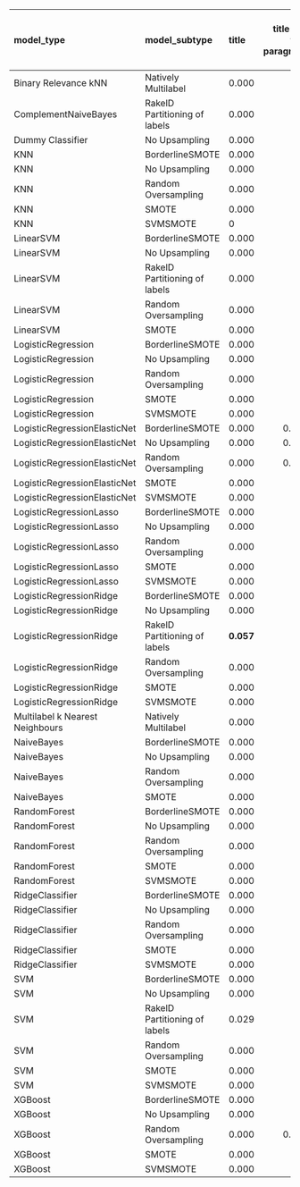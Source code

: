 | model_type                      | model_subtype                 | title     |   title and first paragraph |   title and 5 sentences |   title and 10 sentences |   title and first sentence each paragraph | raw text   |
|:--------------------------------|:------------------------------|:----------|----------------------------:|------------------------:|-------------------------:|------------------------------------------:|:-----------|
| Binary Relevance kNN            | Natively Multilabel           | 0.000     |                       0     |                   0     |                    0     |                                     0     | 0.000      |
| ComplementNaiveBayes            | RakelD Partitioning of labels | 0.000     |                       0     |                   0     |                    0     |                                     0     | 0.000      |
| Dummy Classifier                | No Upsampling                 | 0.000     |                       0     |                   0     |                    0     |                                     0     | 0.000      |
| KNN                             | BorderlineSMOTE               | 0.000     |                       0     |                   0     |                    0     |                                     0     | 0.000      |
| KNN                             | No Upsampling                 | 0.000     |                       0     |                   0     |                    0     |                                     0     | 0.000      |
| KNN                             | Random Oversampling           | 0.000     |                       0     |                   0     |                    0     |                                     0     | 0.000      |
| KNN                             | SMOTE                         | 0.000     |                       0     |                   0     |                    0     |                                     0     | 0.000      |
| KNN                             | SVMSMOTE                      | 0         |                       0     |                   0     |                    0     |                                     0     | 0          |
| LinearSVM                       | BorderlineSMOTE               | 0.000     |                       0     |                   0     |                    0     |                                     0     | 0.029      |
| LinearSVM                       | No Upsampling                 | 0.000     |                       0     |                   0     |                    0     |                                     0     | 0.029      |
| LinearSVM                       | RakelD Partitioning of labels | 0.000     |                       0     |                   0.029 |                    0.029 |                                     0     | 0.000      |
| LinearSVM                       | Random Oversampling           | 0.000     |                       0     |                   0     |                    0     |                                     0     | 0.029      |
| LinearSVM                       | SMOTE                         | 0.000     |                       0     |                   0     |                    0     |                                     0     | 0.029      |
| LogisticRegression              | BorderlineSMOTE               | 0.000     |                       0     |                   0     |                    0     |                                     0     | 0.029      |
| LogisticRegression              | No Upsampling                 | 0.000     |                       0     |                   0     |                    0     |                                     0     | 0.029      |
| LogisticRegression              | Random Oversampling           | 0.000     |                       0     |                   0     |                    0.029 |                                     0     | 0.000      |
| LogisticRegression              | SMOTE                         | 0.000     |                       0     |                   0     |                    0     |                                     0     | 0.029      |
| LogisticRegression              | SVMSMOTE                      | 0.000     |                       0     |                   0     |                    0     |                                     0     | 0.000      |
| LogisticRegressionElasticNet    | BorderlineSMOTE               | 0.000     |                       0.029 |                   0     |                    0     |                                     0     | 0.029      |
| LogisticRegressionElasticNet    | No Upsampling                 | 0.000     |                       0.029 |                   0     |                    0     |                                     0     | 0.029      |
| LogisticRegressionElasticNet    | Random Oversampling           | 0.000     |                       0.029 |                   0     |                    0     |                                     0     | 0.029      |
| LogisticRegressionElasticNet    | SMOTE                         | 0.000     |                       0     |                   0     |                    0     |                                     0     | 0.029      |
| LogisticRegressionElasticNet    | SVMSMOTE                      | 0.000     |                       0     |                   0     |                    0     |                                     0     | 0.000      |
| LogisticRegressionLasso         | BorderlineSMOTE               | 0.000     |                       0     |                   0     |                    0     |                                     0     | 0.000      |
| LogisticRegressionLasso         | No Upsampling                 | 0.000     |                       0     |                   0     |                    0     |                                     0     | 0.000      |
| LogisticRegressionLasso         | Random Oversampling           | 0.000     |                       0     |                   0     |                    0     |                                     0     | 0.000      |
| LogisticRegressionLasso         | SMOTE                         | 0.000     |                       0     |                   0     |                    0     |                                     0     | 0.000      |
| LogisticRegressionLasso         | SVMSMOTE                      | 0.000     |                       0     |                   0     |                    0     |                                     0     | 0.000      |
| LogisticRegressionRidge         | BorderlineSMOTE               | 0.000     |                       0     |                   0     |                    0     |                                     0     | 0.000      |
| LogisticRegressionRidge         | No Upsampling                 | 0.000     |                       0     |                   0     |                    0     |                                     0     | 0.000      |
| LogisticRegressionRidge         | RakelD Partitioning of labels | **0.057** |                       0     |                   0     |                    0     |                                     0     | 0.000      |
| LogisticRegressionRidge         | Random Oversampling           | 0.000     |                       0     |                   0     |                    0     |                                     0     | 0.000      |
| LogisticRegressionRidge         | SMOTE                         | 0.000     |                       0     |                   0     |                    0     |                                     0     | 0.000      |
| LogisticRegressionRidge         | SVMSMOTE                      | 0.000     |                       0     |                   0     |                    0     |                                     0     | 0.000      |
| Multilabel k Nearest Neighbours | Natively Multilabel           | 0.000     |                       0     |                   0     |                    0     |                                     0     | 0.000      |
| NaiveBayes                      | BorderlineSMOTE               | 0.000     |                       0     |                   0     |                    0     |                                     0     | 0.000      |
| NaiveBayes                      | No Upsampling                 | 0.000     |                       0     |                   0     |                    0     |                                     0.029 | **0.057**  |
| NaiveBayes                      | Random Oversampling           | 0.000     |                       0     |                   0     |                    0     |                                     0     | 0.000      |
| NaiveBayes                      | SMOTE                         | 0.000     |                       0     |                   0     |                    0     |                                     0     | 0.000      |
| RandomForest                    | BorderlineSMOTE               | 0.000     |                       0     |                   0     |                    0     |                                     0     | 0.000      |
| RandomForest                    | No Upsampling                 | 0.000     |                       0     |                   0.029 |                    0.029 |                                     0     | 0.029      |
| RandomForest                    | Random Oversampling           | 0.000     |                       0     |                   0     |                    0     |                                     0     | 0.029      |
| RandomForest                    | SMOTE                         | 0.000     |                       0     |                   0     |                    0     |                                     0     | 0.029      |
| RandomForest                    | SVMSMOTE                      | 0.000     |                       0     |                   0     |                    0.029 |                                     0     | 0.029      |
| RidgeClassifier                 | BorderlineSMOTE               | 0.000     |                       0     |                   0     |                    0     |                                     0     | 0.029      |
| RidgeClassifier                 | No Upsampling                 | 0.000     |                       0     |                   0     |                    0     |                                     0     | 0.029      |
| RidgeClassifier                 | Random Oversampling           | 0.000     |                       0     |                   0     |                    0     |                                     0     | 0.029      |
| RidgeClassifier                 | SMOTE                         | 0.000     |                       0     |                   0     |                    0     |                                     0     | 0.029      |
| RidgeClassifier                 | SVMSMOTE                      | 0.000     |                       0     |                   0     |                    0     |                                     0     | 0.029      |
| SVM                             | BorderlineSMOTE               | 0.000     |                       0     |                   0     |                    0     |                                     0     | 0.000      |
| SVM                             | No Upsampling                 | 0.000     |                       0     |                   0     |                    0     |                                     0.029 | 0.000      |
| SVM                             | RakelD Partitioning of labels | 0.029     |                       0     |                   0     |                    0     |                                     0     | 0.000      |
| SVM                             | Random Oversampling           | 0.000     |                       0     |                   0.029 |                    0     |                                     0.029 | 0.000      |
| SVM                             | SMOTE                         | 0.000     |                       0     |                   0     |                    0     |                                     0     | 0.000      |
| SVM                             | SVMSMOTE                      | 0.000     |                       0     |                   0     |                    0     |                                     0     | 0.000      |
| XGBoost                         | BorderlineSMOTE               | 0.000     |                       0     |                   0.029 |                    0     |                                     0     | 0.000      |
| XGBoost                         | No Upsampling                 | 0.000     |                       0     |                   0     |                    0     |                                     0     | 0.000      |
| XGBoost                         | Random Oversampling           | 0.000     |                       0.029 |                   0     |                    0     |                                     0     | 0.000      |
| XGBoost                         | SMOTE                         | 0.000     |                       0     |                   0     |                    0     |                                     0     | 0.000      |
| XGBoost                         | SVMSMOTE                      | 0.000     |                       0     |                   0     |                    0     |                                     0     | 0.000      |